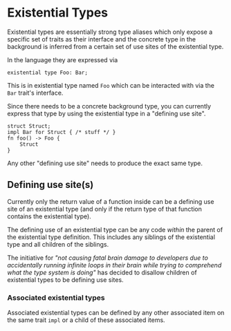 # Existential Types

Existential types are essentially strong type aliases which only expose
a specific set of traits as their interface and the concrete type in the
background is inferred from a certain set of use sites of the existential
type.

In the language they are expressed via

```rust,ignore
existential type Foo: Bar;
```

This is in existential type named `Foo` which can be interacted with via
the `Bar` trait's interface.

Since there needs to be a concrete background type, you can currently
express that type by using the existential type in a "defining use site".

```rust,ignore
struct Struct;
impl Bar for Struct { /* stuff */ }
fn foo() -> Foo {
    Struct
}
```

Any other "defining use site" needs to produce the exact same type.

## Defining use site(s)

Currently only the return value of a function inside can
be a defining use site of an existential type (and only if the return
type of that function contains the existential type).

The defining use of an existential type can be any code *within* the parent
of the existential type definition. This includes any siblings of the
existential type and all children of the siblings.

The initiative for *"not causing fatal brain damage to developers due to
accidentally running infinite loops in their brain while trying to
comprehend what the type system is doing"* has decided to disallow children
of existential types to be defining use sites.

### Associated existential types

Associated existential types can be defined by any other associated item
on the same trait `impl` or a child of these associated items.
